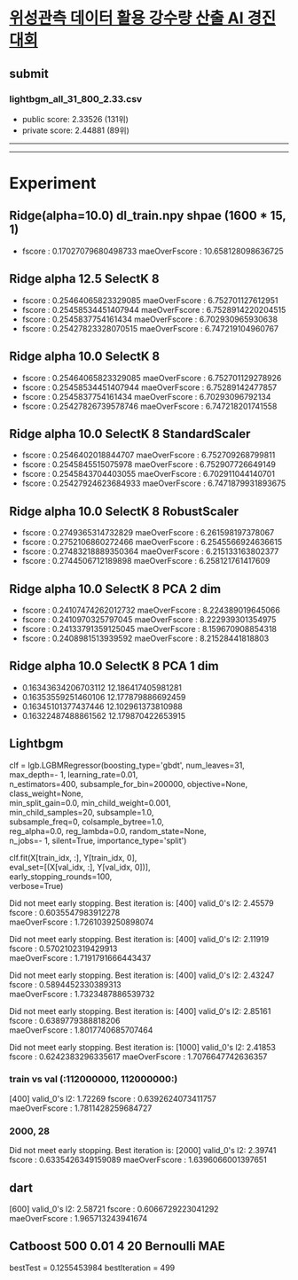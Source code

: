 # [위성관측 데이터 활용 강수량 산출 AI 경진대회](https://dacon.io/competitions/official/235591/overview/)

## submit 
### lightbgm_all_31_800_2.33.csv
- public score: 2.33526 (131위)
- private score: 2.44881 (89위)


---
---


# Experiment

## Ridge(alpha=10.0) dl_train.npy shpae (1600 * 15, 1)
- fscore : 0.17027079680498733 	 maeOverFscore : 10.658128098636725



## Ridge alpha 12.5 SelectK 8
- fscore : 0.25464065823329085 	 maeOverFscore : 6.752701127612951
- fscore : 0.25458534451407944 	 maeOverFscore : 6.7528914220204515
- fscore : 0.2545837754161434 	 maeOverFscore : 6.702930965930638
- fscore : 0.25427823328070515 	 maeOverFscore : 6.747219104960767

## Ridge alpha 10.0 SelectK 8
- fscore : 0.25464065823329085 	 maeOverFscore : 6.752701129278926
- fscore : 0.25458534451407944 	 maeOverFscore : 6.75289142477857
- fscore : 0.2545837754161434 	 maeOverFscore : 6.70293096792134
- fscore : 0.25427826739578746 	 maeOverFscore : 6.747218201741558

## Ridge alpha 10.0 SelectK 8 StandardScaler
- fscore : 0.2546402018844707 	 maeOverFscore : 6.752709268799811
- fscore : 0.2545845515075978 	 maeOverFscore : 6.752907726649149
- fscore : 0.2545843704403055 	 maeOverFscore : 6.702911044140701
- fscore : 0.25427924623684933 	 maeOverFscore : 6.7471879931893675

## Ridge alpha 10.0 SelectK 8 RobustScaler
- fscore : 0.2749365314732829 	 maeOverFscore : 6.261598197378067
- fscore : 0.2752106860272466 	 maeOverFscore : 6.2545566924636615
- fscore : 0.27483218889350364 	 maeOverFscore : 6.215133163802377
- fscore : 0.2744506712189898 	 maeOverFscore : 6.258121761417609

## Ridge alpha 10.0 SelectK 8 PCA 2 dim
- fscore : 0.24107474262012732 	 maeOverFscore : 8.224389019645066
- fscore : 0.2410970325797045 	 maeOverFscore : 8.222939301354975
- fscore : 0.24133791359125045 	 maeOverFscore : 8.159670908854318
- fscore : 0.2408981513939592 	 maeOverFscore : 8.21528441818803

## Ridge alpha 10.0 SelectK 8 PCA 1 dim
- 0.16343634206703112 12.186417405981281
- 0.16353559251460106 12.177879886692459
- 0.16345101377437446 12.102961373810988
- 0.16322487488861562 12.179870422653915


## Lightbgm  
clf = lgb.LGBMRegressor(boosting_type='gbdt', num_leaves=31, \
						max_depth=- 1, learning_rate=0.01, \
                        n_estimators=400, subsample_for_bin=200000, objective=None, class_weight=None, \
                        min_split_gain=0.0, min_child_weight=0.001, \
                        min_child_samples=20, subsample=1.0, \
                        subsample_freq=0, colsample_bytree=1.0, \
                        reg_alpha=0.0, reg_lambda=0.0, random_state=None, \
                        n_jobs=- 1, silent=True, importance_type='split')

clf.fit(X[train_idx, :], Y[train_idx, 0], \
		eval_set=[(X[val_idx, :], Y[val_idx, 0])], \
        early_stopping_rounds=100, \
        verbose=True)


Did not meet early stopping. Best iteration is:
[400]	valid_0's l2: 2.45579
fscore        : 0.6035547983912278	
maeOverFscore : 1.7261039250898074

Did not meet early stopping. Best iteration is:
[400]	valid_0's l2: 2.11919
fscore        : 0.5702102319429913	
maeOverFscore : 1.7191791666443437

Did not meet early stopping. Best iteration is:
[400]	valid_0's l2: 2.43247
fscore        : 0.5894452330389313	
maeOverFscore : 1.7323487886539732

Did not meet early stopping. Best iteration is:
[400]	valid_0's l2: 2.85161
fscore        : 0.6389779388818206	
maeOverFscore : 1.8017740685707464

Did not meet early stopping. Best iteration is:
[1000]  valid_0's l2: 2.41853
fscore        : 0.6242383296335617
maeOverFscore : 1.7076647742636357

### train vs val (:112000000, 112000000:)
[400]	valid_0's l2: 1.72269
fscore        : 0.6392624073411757	
maeOverFscore : 1.7811428259684727

### 2000, 28
Did not meet early stopping. Best iteration is:
[2000]  valid_0's l2: 2.39741
fscore        : 0.6335426349159089
maeOverFscore : 1.6396066001397651


## dart
[600]   valid_0's l2: 2.58721
fscore        : 0.6066729223041292      
maeOverFscore : 1.965713243941674


## Catboost 500 0.01 4 20 Bernoulli MAE
bestTest = 0.1255453984
bestIteration = 499


